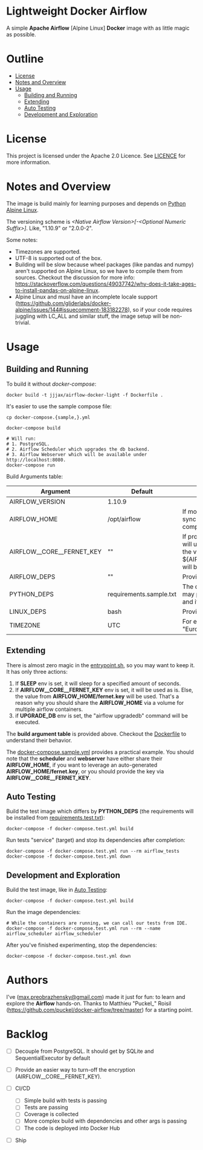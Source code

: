# Lightweight Docker Airflow

A simple **Apache Airflow** \[Alpine Linux\] **Docker** image with as little magic as possible.


# Outline

* [License](#license)
* [Notes and Overview](#notes-and-overview)
* [Usage](#usage)
  * [Building and Running](#building-and-running)
  * [Extending](#extending)
  * [Auto Testing](#auto-testing)
  * [Development and Exploration](#development-and-exploration)


# License

This project is licensed under the Apache 2.0 Licence. See [LICENCE](./LICENSE)
for more information.


# Notes and Overview

The image is build mainly for learning purposes and  depends on
[Python Alpine Linux](https://hub.docker.com/_/python).

The versioning scheme is *\<Native Airflow Version\>\[-\<Optional Numeric Suffix\>\]*.
Like, "1.10.9" or "2.0.0-2".

Some notes:
* Timezones are supported.
* UTF-8 is supported out of the box.
* Building will be slow because wheel packages (like pandas and numpy) aren't
  supported on Alpine Linux, so we have to compile them from sources.
  Checkout the discussion for more info: https://stackoverflow.com/questions/49037742/why-does-it-take-ages-to-install-pandas-on-alpine-linux.
* Alpine Linux and musl have an incomplete locale support (https://github.com/gliderlabs/docker-alpine/issues/144#issuecomment-183182278),
  so if your code requires juggling with LC_ALL and similar stuff, the image
  setup will be non-trivial.


# Usage

## Building and Running

To build it without *docker-compose*:
```shell script
docker build -t jjjax/airflow-docker-light -f Dockerfile .
```

It's easier to use the sample compose file:
```shell script
cp docker-compose.{sample,}.yml

docker-compose build

# Will run:
# 1. PostgreSQL.
# 2. Airflow Scheduler which upgrades the db backend.
# 3. Airflow Webserver which will be available under http://localhost:8080.
docker-compose run
```

Build Arguments table:

| Argument                  | Default                 | Comment
| ------------------------- | ----------------------- | -----------
| AIRFLOW_VERSION           | 1.10.9                  |
| AIRFLOW_HOME              | /opt/airflow            | If modified, don't forget to sync your docker-compose.yml and other stuff.
| AIRFLOW__CORE__FERNET_KEY | ""                      | If provided, the entrypoint.sh will use the value as is; else, the value from ${AIRFLOW_HOME}/fernet.key will be used.
| AIRFLOW_DEPS              | ""                      | Provided as "mysql,gcp,hdfs"
| PYTHON_DEPS               | requirements.sample.txt | The default file is empty; you may put a custom file into src/ and it will be installed with pip
| LINUX_DEPS                | bash                    | Provided as "bash,gcc,make"
| TIMEZONE                  | UTC                     | For example, "Europe/Moscow"


## Extending

There is almost zero magic in the [entrypoint.sh](src/entrypoint.sh), so you may
want to keep it. It has only three actions:
1. If **SLEEP** env is set, it will sleep for a specified amount of seconds.
2. If **AIRFLOW__CORE__FERNET_KEY** env is set, it will be used as is. Else,
   the value from **AIRFLOW_HOME/fernet.key** will be used. That's a reason
   why you should share the **AIRFLOW_HOME** via a volume for multiple airflow
   containers.
3. if **UPGRADE_DB** env is set, the "airflow upgradedb" command will be executed.

The **build argument table** is provided above. Checkout the [Dockerfile](Dockerfile)
to understand their behavior.

The [docker-compose.sample.yml](docker-compose.sample.yml) provides a practical
example. You should note that the **scheduler** and **webserver** have either
share their **AIRFLOW_HOME**, if you want to leverage an auto-generated
**AIRFLOW_HOME/fernet.key**, or you should provide the key via **AIRFLOW__CORE__FERNET_KEY**.


## Auto Testing

Build the test image which differs by **PYTHON_DEPS** (the requirements
will be installed from [requirements.test.txt](src/requirements.test.txt)):
```shell script
docker-compose -f docker-compose.test.yml build
```

Run tests "service" (target) and stop its dependencies after completion:
```shell script
docker-compose -f docker-compose.test.yml run --rm airflow_tests
docker-compose -f docker-compose.test.yml down
```


## Development and Exploration

Build the test image, like in [Auto Testing](#auto-testing):
```shell script
docker-compose -f docker-compose.test.yml build
```

Run the image dependencies:
```shell script
# While the containers are running, we can call our tests from IDE.
docker-compose -f docker-compose.test.yml run --rm --name airflow_scheduler airflow_scheduler
```

After you've finished experimenting, stop the dependencies:
```shell script
docker-compose -f docker-compose.test.yml down
```


# Authors

I've (max.preobrazhensky@gmail.com) made it just for fun: to learn and explore
the **Airflow** hands-on. Thanks to Matthieu "Puckel_" Roisil
(https://github.com/puckel/docker-airflow/tree/master) for a starting point.


# Backlog
- [ ] Decouple from PostgreSQL. It should get by SQLite and SequentialExecutor by default

- [ ] Provide an easier way to turn-off the encryption (AIRFLOW__CORE__FERNET_KEY).

- [ ] CI/CD
    - [ ] Simple build with tests is passing
    - [ ] Tests are passing
    - [ ] Coverage is collected
    - [ ] More complex build with dependencies and other args is passing
    - [ ] The code is deployed into Docker Hub

- [ ] Ship
